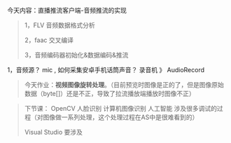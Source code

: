 今天内容：直播推流客户端-音频推流的实现

> 1，FLV 音频数据格式分析
>
> 2，faac 交叉编译
>
> 3，音频编码器初始化&数据编码&推流



1，音频源？ mic , 如何采集安卓手机话筒声音？ 录音机  》 AudioRecord



> 今天作业：**视频图像旋转处理**。（目前预览时图像是正的了，但是图像原始数据（byte[]）还是不正，导致了拉流播放端播放时图像不正）



> 下节课： OpenCV 人脸识别 计算机图像识别 人工智能 涉及很多调试的过程（对图像做一系列处理，这个处理过程在AS中是很难看到的）
>
> Visual Studio 要涉及

